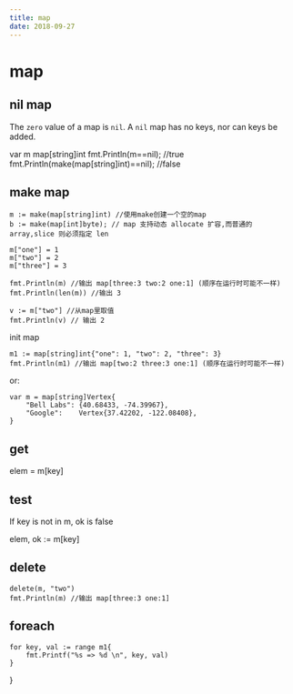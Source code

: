 ```yaml
---
title: map
date: 2018-09-27
---
```

# map

## nil map
The `zero` value of a map is `nil`. A `nil` map has no keys, nor can keys be added.

  var m map[string]int
  fmt.Println(m==nil); //true
  fmt.Println(make(map[string]int)==nil); //false


## make map

    m := make(map[string]int) //使用make创建一个空的map
    b := make(map[int]byte); // map 支持动态 allocate 扩容,而普通的array,slice 则必须指定 len

    m["one"] = 1
    m["two"] = 2
    m["three"] = 3

    fmt.Println(m) //输出 map[three:3 two:2 one:1] (顺序在运行时可能不一样)
    fmt.Println(len(m)) //输出 3

    v := m["two"] //从map里取值
    fmt.Println(v) // 输出 2

init map

    m1 := map[string]int{"one": 1, "two": 2, "three": 3}
    fmt.Println(m1) //输出 map[two:2 three:3 one:1] (顺序在运行时可能不一样)

or:

    var m = map[string]Vertex{
    	"Bell Labs": {40.68433, -74.39967},
    	"Google":    Vertex{37.42202, -122.08408},
    }

## get

  elem = m[key]

## test
If key is not in m, ok is false

  elem, ok := m[key]

## delete

    delete(m, "two")
    fmt.Println(m) //输出 map[three:3 one:1]

## foreach

    for key, val := range m1{
        fmt.Printf("%s => %d \n", key, val)
    }
}